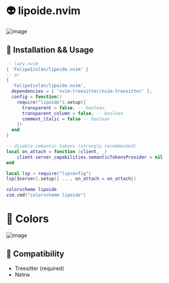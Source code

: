 # 👽 lipoide.nvim
![image](https://github.com/FelipeIzolan/lipoide.nvim/assets/80170121/379236a5-184a-44e0-9b21-103d2eb69c58)

## 🚀 Installation && Usage

```lua
-- lazy.nvim
{ 'FelipeIzolan/lipoide.nvim' }
-- or
{ 
  'FelipeIzolan/lipoide.nvim',
  dependencies = { 'nvim-treesitter/nvim-treesitter' },
  config = function()
    require("lipoide").setup({
      transparent = false, -- boolean
      transparent_column = false, -- boolean
      comment_italic = false -- boolean
    })
  end
}
```

```lua
-- disable semantic-tokens (strongly recommended)
local on_attach = function (client, _) 
    client.server_capabilities.semanticTokensProvider = nil
end

local lsp = require("lspconfig")
lsp[$server].setup({ ..., on_attach = on_attach})
```

```lua
colorscheme lipoide
vim.cmd("colorscheme lipoide")
```

# 🍭 Colors
![image](https://github.com/FelipeIzolan/lipoide.nvim/assets/80170121/94e1ae9a-d389-4e49-9888-a759abd99b0b)


## 🔗 Compatibility

- Treesitter (required)
- Netrw
